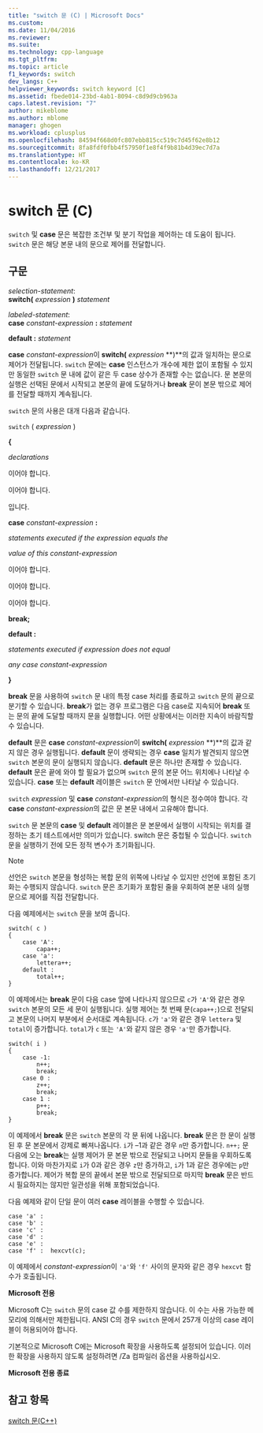 ```yaml
---
title: "switch 문 (C) | Microsoft Docs"
ms.custom: 
ms.date: 11/04/2016
ms.reviewer: 
ms.suite: 
ms.technology: cpp-language
ms.tgt_pltfrm: 
ms.topic: article
f1_keywords: switch
dev_langs: C++
helpviewer_keywords: switch keyword [C]
ms.assetid: fbede014-23bd-4ab1-8094-c8d9d9cb963a
caps.latest.revision: "7"
author: mikeblome
ms.author: mblome
manager: ghogen
ms.workload: cplusplus
ms.openlocfilehash: 84594f668d0fc807ebb815cc519c7d45f62e8b12
ms.sourcegitcommit: 8fa8fdf0fbb4f57950f1e8f4f9b81b4d39ec7d7a
ms.translationtype: HT
ms.contentlocale: ko-KR
ms.lasthandoff: 12/21/2017
---
```

# <a name="switch-statement-c"></a>switch 문 (C)
`switch` 및 **case** 문은 복잡한 조건부 및 분기 작업을 제어하는 데 도움이 됩니다. `switch` 문은 해당 본문 내의 문으로 제어를 전달합니다.  
  
## <a name="syntax"></a>구문  
 *selection-statement*:  
 **switch(** *expression* **)** *statement*  
  
 *labeled-statement*:  
 **case**  *constant-expression*  **:**  *statement*  
  
 **default :**  *statement*  
  
 **case** *constant-expression*이 **switch(** *expression* **)**의 값과 일치하는 문으로 제어가 전달됩니다. `switch` 문에는 **case** 인스턴스가 개수에 제한 없이 포함될 수 있지만 동일한 `switch` 문 내에 값이 같은 두 case 상수가 존재할 수는 없습니다. 문 본문의 실행은 선택된 문에서 시작되고 본문의 끝에 도달하거나 **break** 문이 본문 밖으로 제어를 전달할 때까지 계속됩니다.  
  
 `switch` 문의 사용은 대개 다음과 같습니다.  
  
 `switch` ( *expression* )  
  
 **{**  
  
 *declarations*  
  
 이어야 합니다.  
  
 이어야 합니다.  
  
 입니다.  
  
 **case** *constant-expression* **:**  
  
 *statements executed if the expression equals the*  
  
 *value of this constant-expression*  
  
 이어야 합니다.  
  
 이어야 합니다.  
  
 이어야 합니다.  
  
 **break;**  
  
 **default :**  
  
 *statements executed if expression does not equal*  
  
 *any case constant-expression*  
  
 **}**  
  
 **break** 문을 사용하여 `switch` 문 내의 특정 case 처리를 종료하고 `switch` 문의 끝으로 분기할 수 있습니다. **break**가 없는 경우 프로그램은 다음 case로 지속되어 **break** 또는 문의 끝에 도달할 때까지 문을 실행합니다. 어떤 상황에서는 이러한 지속이 바람직할 수 있습니다.  
  
 **default** 문은 **case** *constant-expression*이 **switch(** *expression* **)**의 값과 같지 않은 경우 실행됩니다. **default** 문이 생략되는 경우 **case** 일치가 발견되지 않으면 `switch` 본문의 문이 실행되지 않습니다. **default** 문은 하나만 존재할 수 있습니다. **default** 문은 끝에 와야 할 필요가 없으며 `switch` 문의 본문 어느 위치에나 나타날 수 있습니다. **case** 또는 **default** 레이블은 `switch` 문 안에서만 나타날 수 있습니다.  
  
 `switch` *expression* 및 **case** *constant-expression*의 형식은 정수여야 합니다. 각 **case** *constant-expression*의 값은 문 본문 내에서 고유해야 합니다.  
  
 `switch` 문 본문의 **case** 및 **default** 레이블은 문 본문에서 실행이 시작되는 위치를 결정하는 초기 테스트에서만 의미가 있습니다. switch 문은 중첩될 수 있습니다. `switch` 문을 실행하기 전에 모든 정적 변수가 초기화됩니다.  
  
> [!NOTE]
>  선언은 `switch` 본문을 형성하는 복합 문의 위쪽에 나타날 수 있지만 선언에 포함된 초기화는 수행되지 않습니다. `switch` 문은 초기화가 포함된 줄을 우회하여 본문 내의 실행 문으로 제어를 직접 전달합니다.  
  
 다음 예제에서는 `switch` 문을 보여 줍니다.  
  
```  
switch( c )   
{  
    case 'A':  
        capa++;  
    case 'a':  
        lettera++;  
    default :  
        total++;  
}  
```  
  
 이 예제에서는 **break** 문이 다음 case 앞에 나타나지 않으므로 `c`가 `'A'`와 같은 경우 `switch` 본문의 모든 세 문이 실행됩니다. 실행 제어는 첫 번째 문(`capa++;`)으로 전달되고 본문의 나머지 부분에서 순서대로 계속됩니다. `c`가 `'a'`와 같은 경우 `lettera` 및 `total`이 증가합니다. `total`가 `c` 또는 `'A'`와 같지 않은 경우 `'a'`만 증가합니다.  
  
```  
switch( i )   
{  
    case -1:  
        n++;  
        break;  
    case 0 :  
        z++;  
        break;  
    case 1 :  
        p++;  
        break;  
}  
```  
  
 이 예제에서 **break** 문은 `switch` 본문의 각 문 뒤에 나옵니다. **break** 문은 한 문이 실행된 후 문 본문에서 강제로 빠져나옵니다. `i`가 –1과 같은 경우 `n`만 증가합니다. `n++;` 문 다음에 오는 **break**는 실행 제어가 문 본문 밖으로 전달되고 나머지 문들을 우회하도록 합니다. 이와 마찬가지로 `i`가 0과 같은 경우 `z`만 증가하고, `i`가 1과 같은 경우에는 `p`만 증가합니다. 제어가 복합 문의 끝에서 본문 밖으로 전달되므로 마지막 **break** 문은 반드시 필요하지는 않지만 일관성을 위해 포함되었습니다.  
  
 다음 예제와 같이 단일 문이 여러 **case** 레이블을 수행할 수 있습니다.  
  
```  
case 'a' :  
case 'b' :  
case 'c' :  
case 'd' :  
case 'e' :  
case 'f' :  hexcvt(c);  
```  
  
 이 예제에서 *constant-expression*이 `'a'`와 `'f'` 사이의 문자와 같은 경우 `hexcvt` 함수가 호출됩니다.  
  
 **Microsoft 전용**  
  
 Microsoft C는 `switch` 문의 case 값 수를 제한하지 않습니다. 이 수는 사용 가능한 메모리에 의해서만 제한됩니다. ANSI C의 경우 `switch` 문에서 257개 이상의 case 레이블이 허용되어야 합니다.  
  
 기본적으로 Microsoft C에는 Microsoft 확장을 사용하도록 설정되어 있습니다. 이러한 확장을 사용하지 않도록 설정하려면 /Za 컴파일러 옵션을 사용하십시오.  
  
 **Microsoft 전용 종료**  
  
## <a name="see-also"></a>참고 항목  
 [switch 문(C++)](../cpp/switch-statement-cpp.md)